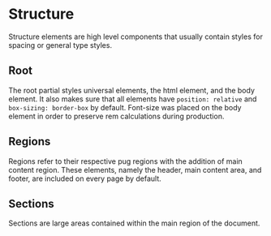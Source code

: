 # Structure

Structure elements are high level components that usually contain styles for spacing or general type styles.

## Root

The root partial styles universal elements, the html element, and the body element. It also makes sure that all elements have `position: relative` and `box-sizing: border-box` by default. Font-size was placed on the body element in order to preserve rem calculations during production.

## Regions

Regions refer to their respective pug regions with the addition of main content region. These elements, namely the header, main content area, and footer, are included on every page by default.

## Sections

Sections are large areas contained within the main region of the document.
